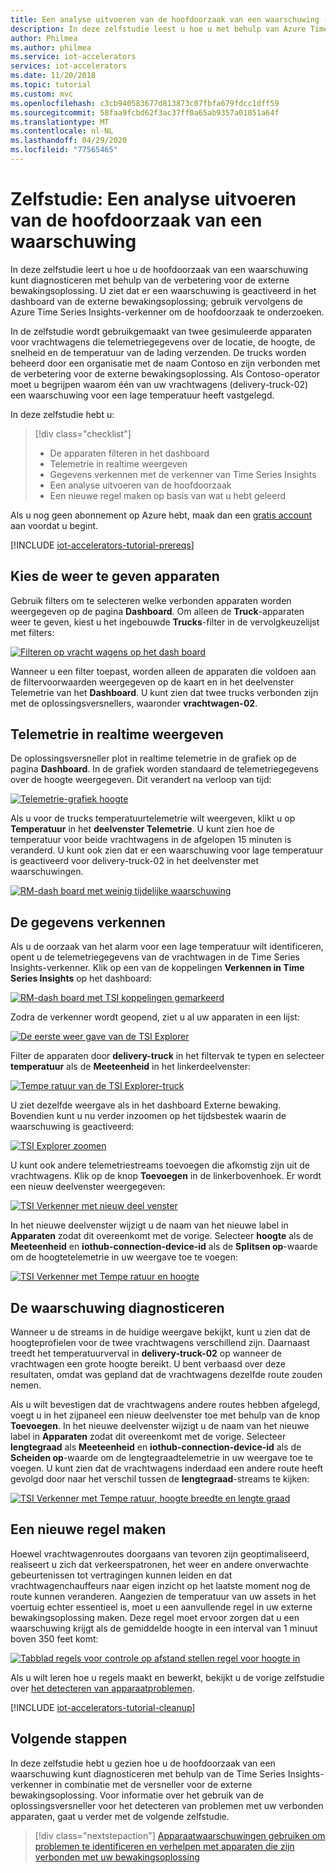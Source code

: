 ```yaml
---
title: Een analyse uitvoeren van de hoofdoorzaak van een waarschuwing - Azure | Microsoft Docs
description: In deze zelfstudie leest u hoe u met behulp van Azure Time Series Insights een analyse van de hoofdoorzaak uitvoert wanneer een waarschuwing wordt weergegeven.
author: Philmea
ms.author: philmea
ms.service: iot-accelerators
services: iot-accelerators
ms.date: 11/20/2018
ms.topic: tutorial
ms.custom: mvc
ms.openlocfilehash: c3cb940583677d813873c07fbfa679fdcc1dff59
ms.sourcegitcommit: 58faa9fcbd62f3ac37ff0a65ab9357a01051a64f
ms.translationtype: MT
ms.contentlocale: nl-NL
ms.lasthandoff: 04/29/2020
ms.locfileid: "77565465"
---
```

# <a name="tutorial-conduct-a-root-cause-analysis-on-an-alert"></a>Zelfstudie: Een analyse uitvoeren van de hoofdoorzaak van een waarschuwing

In deze zelfstudie leert u hoe u de hoofdoorzaak van een waarschuwing kunt diagnosticeren met behulp van de verbetering voor de externe bewakingsoplossing. U ziet dat er een waarschuwing is geactiveerd in het dashboard van de externe bewakingsoplossing; gebruik vervolgens de Azure Time Series Insights-verkenner om de hoofdoorzaak te onderzoeken.

In de zelfstudie wordt gebruikgemaakt van twee gesimuleerde apparaten voor vrachtwagens die telemetriegegevens over de locatie, de hoogte, de snelheid en de temperatuur van de lading verzenden. De trucks worden beheerd door een organisatie met de naam Contoso en zijn verbonden met de verbetering voor de externe bewakingsoplossing. Als Contoso-operator moet u begrijpen waarom één van uw vrachtwagens (delivery-truck-02) een waarschuwing voor een lage temperatuur heeft vastgelegd.

In deze zelfstudie hebt u:

>[!div class="checklist"]
> * De apparaten filteren in het dashboard
> * Telemetrie in realtime weergeven
> * Gegevens verkennen met de verkenner van Time Series Insights
> * Een analyse uitvoeren van de hoofdoorzaak
> * Een nieuwe regel maken op basis van wat u hebt geleerd

Als u nog geen abonnement op Azure hebt, maak dan een [gratis account](https://azure.microsoft.com/free/?WT.mc_id=A261C142F) aan voordat u begint.

[!INCLUDE [iot-accelerators-tutorial-prereqs](../../includes/iot-accelerators-tutorial-prereqs.md)]

## <a name="choose-the-devices-to-display"></a>Kies de weer te geven apparaten

Gebruik filters om te selecteren welke verbonden apparaten worden weergegeven op de pagina **Dashboard**. Om alleen de **Truck**-apparaten weer te geven, kiest u het ingebouwde **Trucks**-filter in de vervolgkeuzelijst met filters:

[![Filteren op vracht wagens op het dash board](./media/iot-accelerators-remote-monitoring-root-cause-analysis/filter-trucks-inline.png)](./media/iot-accelerators-remote-monitoring-root-cause-analysis/filter-trucks-expanded.png#lightbox)

Wanneer u een filter toepast, worden alleen de apparaten die voldoen aan de filtervoorwaarden weergegeven op de kaart en in het deelvenster Telemetrie van het **Dashboard**. U kunt zien dat twee trucks verbonden zijn met de oplossingsversnellers, waaronder **vrachtwagen-02**.

## <a name="view-real-time-telemetry"></a>Telemetrie in realtime weergeven

De oplossingsversneller plot in realtime telemetrie in de grafiek op de pagina **Dashboard**. In de grafiek worden standaard de telemetriegegevens over de hoogte weergegeven. Dit verandert na verloop van tijd:

[![Telemetrie-grafiek hoogte](./media/iot-accelerators-remote-monitoring-root-cause-analysis/trucks-moving-inline.png)](./media/iot-accelerators-remote-monitoring-root-cause-analysis/trucks-moving-expanded.png#lightbox)

Als u voor de trucks temperatuurtelemetrie wilt weergeven, klikt u op **Temperatuur** in het **deelvenster Telemetrie**. U kunt zien hoe de temperatuur voor beide vrachtwagens in de afgelopen 15 minuten is veranderd. U kunt ook zien dat er een waarschuwing voor lage temperatuur is geactiveerd voor delivery-truck-02 in het deelvenster met waarschuwingen.

[![RM-dash board met weinig tijdelijke waarschuwing](./media/iot-accelerators-remote-monitoring-root-cause-analysis/low-temp-alert-inline.png)](./media/iot-accelerators-remote-monitoring-root-cause-analysis/low-temp-alert-expanded.png#lightbox)

## <a name="explore-the-data"></a>De gegevens verkennen

Als u de oorzaak van het alarm voor een lage temperatuur wilt identificeren, opent u de telemetriegegevens van de vrachtwagen in de Time Series Insights-verkenner. Klik op een van de koppelingen **Verkennen in Time Series Insights** op het dashboard:

[![RM-dash board met TSI koppelingen gemarkeerd](./media/iot-accelerators-remote-monitoring-root-cause-analysis/explore-tsi-inline.png)](./media/iot-accelerators-remote-monitoring-root-cause-analysis/explore-tsi-expanded.png#lightbox)

Zodra de verkenner wordt geopend, ziet u al uw apparaten in een lijst:

[![De eerste weer gave van de TSI Explorer](./media/iot-accelerators-remote-monitoring-root-cause-analysis/initial-tsi-view-inline.png)](./media/iot-accelerators-remote-monitoring-root-cause-analysis/initial-tsi-view-expanded.png#lightbox)

Filter de apparaten door **delivery-truck** in het filtervak te typen en selecteer **temperatuur** als de **Meeteenheid** in het linkerdeelvenster:

[![Tempe ratuur van de TSI Explorer-truck](./media/iot-accelerators-remote-monitoring-root-cause-analysis/filter-tsi-temp-inline.png)](./media/iot-accelerators-remote-monitoring-root-cause-analysis/filter-tsi-temp-expanded.png#lightbox)

U ziet dezelfde weergave als in het dashboard Externe bewaking. Bovendien kunt u nu verder inzoomen op het tijdsbestek waarin de waarschuwing is geactiveerd:

[![TSI Explorer zoomen](./media/iot-accelerators-remote-monitoring-root-cause-analysis/tsi-zoom-inline.png)](./media/iot-accelerators-remote-monitoring-root-cause-analysis/tsi-zoom-expanded.png#lightbox)

U kunt ook andere telemetriestreams toevoegen die afkomstig zijn uit de vrachtwagens. Klik op de knop **Toevoegen** in de linkerbovenhoek. Er wordt een nieuw deelvenster weergegeven:

[![TSI Verkenner met nieuw deel venster](./media/iot-accelerators-remote-monitoring-root-cause-analysis/tsi-add-pane-inline.png)](./media/iot-accelerators-remote-monitoring-root-cause-analysis/tsi-add-pane-expanded.png#lightbox)

In het nieuwe deelvenster wijzigt u de naam van het nieuwe label in **Apparaten** zodat dit overeenkomt met de vorige. Selecteer **hoogte** als de **Meeteenheid** en **iothub-connection-device-id** als de **Splitsen op**-waarde om de hoogtetelemetrie in uw weergave toe te voegen:

[![TSI Verkenner met Tempe ratuur en hoogte](./media/iot-accelerators-remote-monitoring-root-cause-analysis/tsi-add-altitude-inline.png)](./media/iot-accelerators-remote-monitoring-root-cause-analysis/tsi-add-altitude-expanded.png#lightbox)

## <a name="diagnose-the-alert"></a>De waarschuwing diagnosticeren

Wanneer u de streams in de huidige weergave bekijkt, kunt u zien dat de hoogteprofielen voor de twee vrachtwagens verschillend zijn. Daarnaast treedt het temperatuurverval in **delivery-truck-02** op wanneer de vrachtwagen een grote hoogte bereikt. U bent verbaasd over deze resultaten, omdat was gepland dat de vrachtwagens dezelfde route zouden nemen.

Als u wilt bevestigen dat de vrachtwagens andere routes hebben afgelegd, voegt u in het zijpaneel een nieuw deelvenster toe met behulp van de knop **Toevoegen**. In het nieuwe deelvenster wijzigt u de naam van het nieuwe label in **Apparaten** zodat dit overeenkomt met de vorige. Selecteer **lengtegraad** als **Meeteenheid** en **iothub-connection-device-id** als de **Scheiden op**-waarde om de lengtegraadtelemetrie in uw weergave toe te voegen. U kunt zien dat de vrachtwagens inderdaad een andere route heeft gevolgd door naar het verschil tussen de **lengtegraad**-streams te kijken:

[![TSI Verkenner met Tempe ratuur, hoogte breedte en lengte graad](./media/iot-accelerators-remote-monitoring-root-cause-analysis/tsi-add-longitude-inline.png)](./media/iot-accelerators-remote-monitoring-root-cause-analysis/tsi-add-longitude-expanded.png#lightbox)

## <a name="create-a-new-rule"></a>Een nieuwe regel maken

Hoewel vrachtwagenroutes doorgaans van tevoren zijn geoptimaliseerd, realiseert u zich dat verkeerspatronen, het weer en andere onverwachte gebeurtenissen tot vertragingen kunnen leiden en dat vrachtwagenchauffeurs naar eigen inzicht op het laatste moment nog de route kunnen veranderen. Aangezien de temperatuur van uw assets in het voertuig echter essentieel is, moet u een aanvullende regel in uw externe bewakingsoplossing maken. Deze regel moet ervoor zorgen dat u een waarschuwing krijgt als de gemiddelde hoogte in een interval van 1 minuut boven 350 feet komt:

[![Tabblad regels voor controle op afstand stellen regel voor hoogte in](./media/iot-accelerators-remote-monitoring-root-cause-analysis/new-rule-altitude-inline.png)](./media/iot-accelerators-remote-monitoring-root-cause-analysis/new-rule-altitude-expanded.png#lightbox)

Als u wilt leren hoe u regels maakt en bewerkt, bekijkt u de vorige zelfstudie over [het detecteren van apparaatproblemen](iot-accelerators-remote-monitoring-automate.md).

[!INCLUDE [iot-accelerators-tutorial-cleanup](../../includes/iot-accelerators-tutorial-cleanup.md)]

## <a name="next-steps"></a>Volgende stappen

In deze zelfstudie hebt u gezien hoe u de hoofdoorzaak van een waarschuwing kunt diagnosticeren met behulp van de Time Series Insights-verkenner in combinatie met de versneller voor de externe bewakingsoplossing. Voor informatie over het gebruik van de oplossingsversneller voor het detecteren van problemen met uw verbonden apparaten, gaat u verder met de volgende zelfstudie.

> [!div class="nextstepaction"]
> [Apparaatwaarschuwingen gebruiken om problemen te identificeren en verhelpen met apparaten die zijn verbonden met uw bewakingsoplossing](iot-accelerators-remote-monitoring-maintain.md)
